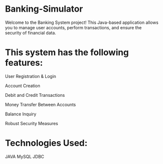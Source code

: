 # Banking-Simulator

Welcome to the Banking System project! This Java-based application allows you to manage user accounts, perform transactions, and ensure the security of financial data.

# This system has the following features:

User Registration & Login

Account Creation

Debit and Credit Transactions

Money Transfer Between Accounts

Balance Inquiry

Robust Security Measures

# Technologies Used:

JAVA
MySQL
JDBC
